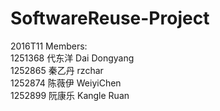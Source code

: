 # SoftwareReuse-Project
2016T11
Members:<br>
1251368  代东洋  Dai Dongyang<br>
1252865  秦乙丹  rzchar<br>
1252874  陈薇伊  WeiyiChen<br>
1252899  阮康乐  Kangle Ruan